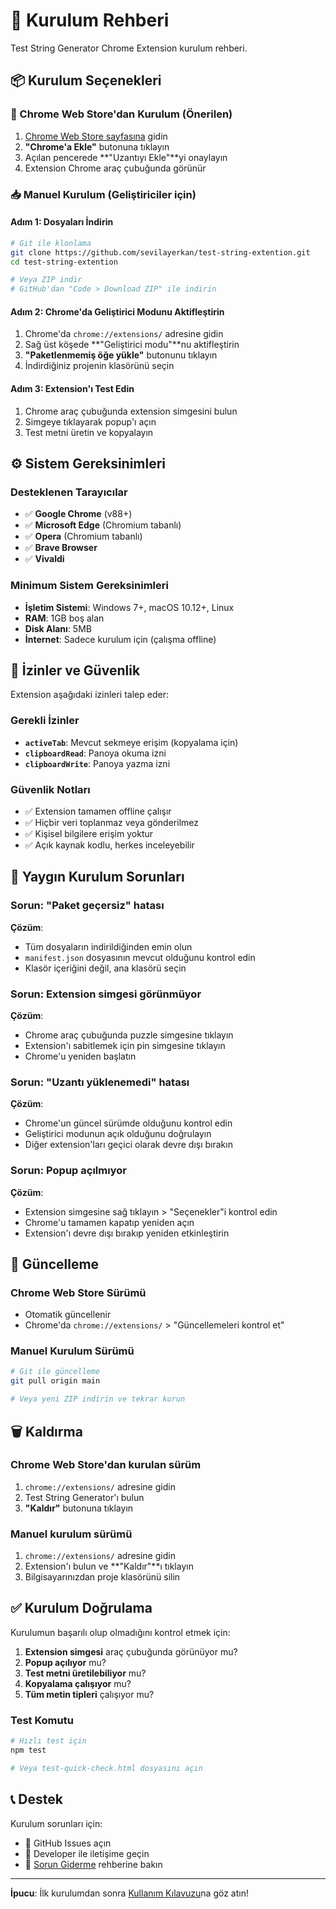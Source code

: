 # 🔧 Kurulum Rehberi

Test String Generator Chrome Extension kurulum rehberi.

## 📦 Kurulum Seçenekleri

### 🛒 Chrome Web Store'dan Kurulum (Önerilen)

1. [Chrome Web Store sayfasına](https://chromewebstore.google.com/detail/test-string-generator/dncchfcbdengdgodhbjmakoaiildjigl) gidin
2. **"Chrome'a Ekle"** butonuna tıklayın
3. Açılan pencerede **"Uzantıyı Ekle"**yi onaylayın
4. Extension Chrome araç çubuğunda görünür

### 📥 Manuel Kurulum (Geliştiriciler için)

#### Adım 1: Dosyaları İndirin
```bash
# Git ile klonlama
git clone https://github.com/sevilayerkan/test-string-extention.git
cd test-string-extention

# Veya ZIP indir
# GitHub'dan "Code > Download ZIP" ile indirin
```

#### Adım 2: Chrome'da Geliştirici Modunu Aktifleştirin
1. Chrome'da `chrome://extensions/` adresine gidin
2. Sağ üst köşede **"Geliştirici modu"**nu aktifleştirin
3. **"Paketlenmemiş öğe yükle"** butonunu tıklayın
4. İndirdiğiniz projenin klasörünü seçin

#### Adım 3: Extension'ı Test Edin
1. Chrome araç çubuğunda extension simgesini bulun
2. Simgeye tıklayarak popup'ı açın
3. Test metni üretin ve kopyalayın

## ⚙️ Sistem Gereksinimleri

### Desteklenen Tarayıcılar
- ✅ **Google Chrome** (v88+)
- ✅ **Microsoft Edge** (Chromium tabanlı)
- ✅ **Opera** (Chromium tabanlı)
- ✅ **Brave Browser**
- ✅ **Vivaldi**

### Minimum Sistem Gereksinimleri
- **İşletim Sistemi**: Windows 7+, macOS 10.12+, Linux
- **RAM**: 1GB boş alan
- **Disk Alanı**: 5MB
- **İnternet**: Sadece kurulum için (çalışma offline)

## 🔐 İzinler ve Güvenlik

Extension aşağıdaki izinleri talep eder:

### Gerekli İzinler
- **`activeTab`**: Mevcut sekmeye erişim (kopyalama için)
- **`clipboardRead`**: Panoya okuma izni
- **`clipboardWrite`**: Panoya yazma izni

### Güvenlik Notları
- ✅ Extension tamamen offline çalışır
- ✅ Hiçbir veri toplanmaz veya gönderilmez
- ✅ Kişisel bilgilere erişim yoktur
- ✅ Açık kaynak kodlu, herkes inceleyebilir

## 🚨 Yaygın Kurulum Sorunları

### Sorun: "Paket geçersiz" hatası
**Çözüm**: 
- Tüm dosyaların indirildiğinden emin olun
- `manifest.json` dosyasının mevcut olduğunu kontrol edin
- Klasör içeriğini değil, ana klasörü seçin

### Sorun: Extension simgesi görünmüyor
**Çözüm**:
- Chrome araç çubuğunda puzzle simgesine tıklayın
- Extension'ı sabitlemek için pin simgesine tıklayın
- Chrome'u yeniden başlatın

### Sorun: "Uzantı yüklenemedi" hatası
**Çözüm**:
- Chrome'un güncel sürümde olduğunu kontrol edin
- Geliştirici modunun açık olduğunu doğrulayın
- Diğer extension'ları geçici olarak devre dışı bırakın

### Sorun: Popup açılmıyor
**Çözüm**:
- Extension simgesine sağ tıklayın > "Seçenekler"i kontrol edin
- Chrome'u tamamen kapatıp yeniden açın
- Extension'ı devre dışı bırakıp yeniden etkinleştirin

## 🔄 Güncelleme

### Chrome Web Store Sürümü
- Otomatik güncellenir
- Chrome'da `chrome://extensions/` > "Güncellemeleri kontrol et"

### Manuel Kurulum Sürümü
```bash
# Git ile güncelleme
git pull origin main

# Veya yeni ZIP indirin ve tekrar kurun
```

## 🗑️ Kaldırma

### Chrome Web Store'dan kurulan sürüm
1. `chrome://extensions/` adresine gidin
2. Test String Generator'ı bulun
3. **"Kaldır"** butonuna tıklayın

### Manuel kurulum sürümü
1. `chrome://extensions/` adresine gidin
2. Extension'ı bulun ve **"Kaldır"**ı tıklayın
3. Bilgisayarınızdan proje klasörünü silin

## ✅ Kurulum Doğrulama

Kurulumun başarılı olup olmadığını kontrol etmek için:

1. **Extension simgesi** araç çubuğunda görünüyor mu?
2. **Popup açılıyor** mu?
3. **Test metni üretilebiliyor** mu?
4. **Kopyalama çalışıyor** mu?
5. **Tüm metin tipleri** çalışıyor mu?

### Test Komutu
```bash
# Hızlı test için
npm test

# Veya test-quick-check.html dosyasını açın
```

## 📞 Destek

Kurulum sorunları için:
- 📧 GitHub Issues açın
- 💬 Developer ile iletişime geçin
- 📖 [Sorun Giderme](troubleshooting.md) rehberine bakın

---

**İpucu**: İlk kurulumdan sonra [Kullanım Kılavuzu](user-guide.md)na göz atın!